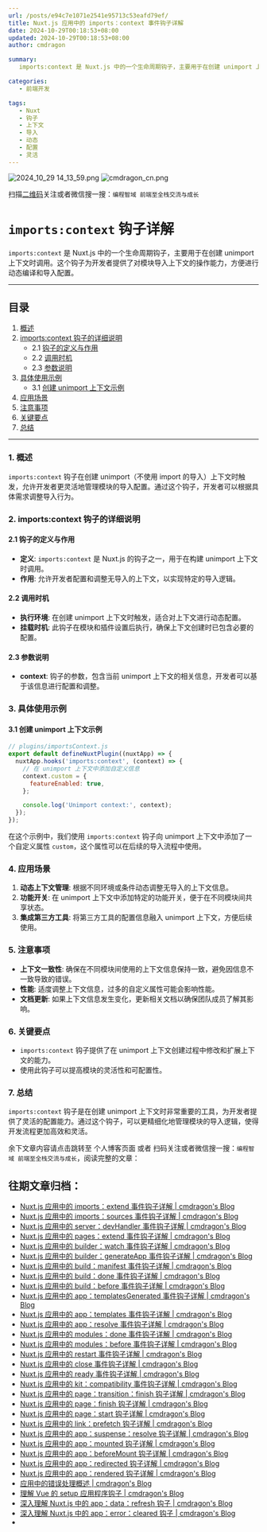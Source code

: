 ```yaml
---
url: /posts/e94c7e1071e2541e95713c53eafd79ef/
title: Nuxt.js 应用中的 imports：context 事件钩子详解
date: 2024-10-29T00:18:53+08:00
updated: 2024-10-29T00:18:53+08:00
author: cmdragon

summary:
   imports:context 是 Nuxt.js 中的一个生命周期钩子，主要用于在创建 unimport 上下文时调用。这个钩子为开发者提供了对模块导入上下文的操作能力，方便进行动态编译和导入配置。

categories:
   - 前端开发

tags:
   - Nuxt
   - 钩子
   - 上下文
   - 导入
   - 动态
   - 配置
   - 灵活
---
```


<img src="https://static.cmdragon.cn/blog/images/2024_10_29 14_13_59.png@blog" title="2024_10_29 14_13_59.png" alt="2024_10_29 14_13_59.png"/>

<img src="https://api2.cmdragon.cn/upload/cmder/20250304_012821924.jpg" title="cmdragon_cn.png" alt="cmdragon_cn.png"/>


扫描[二维码](https://api2.cmdragon.cn/upload/cmder/20250304_012821924.jpg)关注或者微信搜一搜：`编程智域 前端至全栈交流与成长`

# `imports:context` 钩子详解

`imports:context` 是 Nuxt.js 中的一个生命周期钩子，主要用于在创建 unimport 上下文时调用。这个钩子为开发者提供了对模块导入上下文的操作能力，方便进行动态编译和导入配置。

---

## 目录

1. [概述](#1-概述)
2. [imports:context 钩子的详细说明](#2-importscontext-钩子的详细说明)
   - 2.1 [钩子的定义与作用](#21-钩子的定义与作用)
   - 2.2 [调用时机](#22-调用时机)
   - 2.3 [参数说明](#23-参数说明)
3. [具体使用示例](#3-具体使用示例)
   - 3.1 [创建 unimport 上下文示例](#31-创建-unimport-上下文示例)
4. [应用场景](#4-应用场景)
5. [注意事项](#5-注意事项)
6. [关键要点](#6-关键要点)
7. [总结](#7-总结)

---

### 1. 概述

`imports:context` 钩子在创建 unimport（不使用 import 的导入）上下文时触发，允许开发者更灵活地管理模块的导入配置。通过这个钩子，开发者可以根据具体需求调整导入行为。

### 2. imports:context 钩子的详细说明

#### 2.1 钩子的定义与作用

- **定义**: `imports:context` 是 Nuxt.js 的钩子之一，用于在构建 unimport 上下文时调用。
- **作用**: 允许开发者配置和调整无导入的上下文，以实现特定的导入逻辑。

#### 2.2 调用时机

- **执行环境**: 在创建 unimport 上下文时触发，适合对上下文进行动态配置。
- **挂载时机**: 此钩子在模块和插件设置后执行，确保上下文创建时已包含必要的配置。

#### 2.3 参数说明

- **context**: 钩子的参数，包含当前 unimport 上下文的相关信息，开发者可以基于该信息进行配置和调整。

### 3. 具体使用示例

#### 3.1 创建 unimport 上下文示例

```javascript
// plugins/importsContext.js
export default defineNuxtPlugin((nuxtApp) => {
  nuxtApp.hooks('imports:context', (context) => {
    // 在 unimport 上下文中添加自定义信息
    context.custom = {
      featureEnabled: true,
    };

    console.log('Unimport context:', context);
  });
});
```

在这个示例中，我们使用 `imports:context` 钩子向 unimport 上下文中添加了一个自定义属性 `custom`，这个属性可以在后续的导入流程中使用。

### 4. 应用场景

1. **动态上下文管理**: 根据不同环境或条件动态调整无导入的上下文信息。
2. **功能开关**: 在 unimport 上下文中添加特定的功能开关，便于在不同模块间共享状态。
3. **集成第三方工具**: 将第三方工具的配置信息融入 unimport 上下文，方便后续使用。

### 5. 注意事项

- **上下文一致性**: 确保在不同模块间使用的上下文信息保持一致，避免因信息不一致导致的错误。
- **性能**: 适度调整上下文信息，过多的自定义属性可能会影响性能。
- **文档更新**: 如果上下文信息发生变化，更新相关文档以确保团队成员了解其影响。

### 6. 关键要点

- `imports:context` 钩子提供了在 unimport 上下文创建过程中修改和扩展上下文的能力。
- 使用此钩子可以提高模块的灵活性和可配置性。

### 7. 总结

`imports:context` 钩子是在创建 unimport 上下文时非常重要的工具，为开发者提供了灵活的配置能力。通过这个钩子，可以更精细化地管理模块的导入逻辑，使得开发流程更加高效和灵活。

余下文章内容请点击跳转至 个人博客页面 或者 扫码关注或者微信搜一搜：`编程智域 前端至全栈交流与成长`，阅读完整的文章：

## 往期文章归档：

- [Nuxt.js 应用中的 imports：extend 事件钩子详解 | cmdragon's Blog](https://blog.cmdragon.cn/posts/002d9daf4c46/)
- [Nuxt.js 应用中的 imports：sources 事件钩子详解 | cmdragon's Blog](https://blog.cmdragon.cn/posts/f4858dcadca1/)
- [Nuxt.js 应用中的 server：devHandler 事件钩子详解 | cmdragon's Blog](https://blog.cmdragon.cn/posts/801ed4ce0612/)
- [Nuxt.js 应用中的 pages：extend 事件钩子详解 | cmdragon's Blog](https://blog.cmdragon.cn/posts/83af28e7c789/)
- [Nuxt.js 应用中的 builder：watch 事件钩子详解 | cmdragon's Blog](https://blog.cmdragon.cn/posts/fa5b7db36d2d/)
- [Nuxt.js 应用中的 builder：generateApp 事件钩子详解 | cmdragon's Blog](https://blog.cmdragon.cn/posts/adc96aee3b3c/)
- [Nuxt.js 应用中的 build：manifest 事件钩子详解 | cmdragon's Blog](https://blog.cmdragon.cn/posts/523de9001247/)
- [Nuxt.js 应用中的 build：done 事件钩子详解 | cmdragon's Blog](https://blog.cmdragon.cn/posts/41dece9c782c/)
- [Nuxt.js 应用中的 build：before 事件钩子详解 | cmdragon's Blog](https://blog.cmdragon.cn/posts/eb2bd3bbfab8/)
- [Nuxt.js 应用中的 app：templatesGenerated 事件钩子详解 | cmdragon's Blog](https://blog.cmdragon.cn/posts/b76b5d553a8b/)
- [Nuxt.js 应用中的 app：templates 事件钩子详解 | cmdragon's Blog](https://blog.cmdragon.cn/posts/ace6c53275c4/)
- [Nuxt.js 应用中的 app：resolve 事件钩子详解 | cmdragon's Blog](https://blog.cmdragon.cn/posts/9ea12f07cc2a/)
- [Nuxt.js 应用中的 modules：done 事件钩子详解 | cmdragon's Blog](https://blog.cmdragon.cn/posts/397fbad66fab/)
- [Nuxt.js 应用中的 modules：before 事件钩子详解 | cmdragon's Blog](https://blog.cmdragon.cn/posts/5b5669bca701/)
- [Nuxt.js 应用中的 restart 事件钩子详解 | cmdragon's Blog](https://blog.cmdragon.cn/posts/25888bf37a0f/)
- [Nuxt.js 应用中的 close 事件钩子详解 | cmdragon's Blog](https://blog.cmdragon.cn/posts/ec1665a791a5/)
- [Nuxt.js 应用中的 ready 事件钩子详解 | cmdragon's Blog](https://blog.cmdragon.cn/posts/37d771762c8f/)
- [Nuxt.js 应用中的 kit：compatibility 事件钩子详解 | cmdragon's Blog](https://blog.cmdragon.cn/posts/52224e8e71ec/)
- [Nuxt.js 应用中的 page：transition：finish 钩子详解 | cmdragon's Blog](https://blog.cmdragon.cn/posts/80acaed2b809/)
- [Nuxt.js 应用中的 page：finish 钩子详解 | cmdragon's Blog](https://blog.cmdragon.cn/posts/2e422732f13a/)
- [Nuxt.js 应用中的 page：start 钩子详解 | cmdragon's Blog](https://blog.cmdragon.cn/posts/9876204f1a7b/)
- [Nuxt.js 应用中的 link：prefetch 钩子详解 | cmdragon's Blog](https://blog.cmdragon.cn/posts/3821d8f8b93e/)
- [Nuxt.js 应用中的 app：suspense：resolve 钩子详解 | cmdragon's Blog](https://blog.cmdragon.cn/posts/aca9f9d7692b/)
- [Nuxt.js 应用中的 app：mounted 钩子详解 | cmdragon's Blog](https://blog.cmdragon.cn/posts/a07f12bddf8c/)
- [Nuxt.js 应用中的 app：beforeMount 钩子详解 | cmdragon's Blog](https://blog.cmdragon.cn/posts/bbdca1e3d9a5/)
- [Nuxt.js 应用中的 app：redirected 钩子详解 | cmdragon's Blog](https://blog.cmdragon.cn/posts/c83b294c7a07/)
- [Nuxt.js 应用中的 app：rendered 钩子详解 | cmdragon's Blog](https://blog.cmdragon.cn/posts/26479872ffdc/)
- [应用中的错误处理概述 | cmdragon's Blog](https://blog.cmdragon.cn/posts/5c9b317a962a/)
- [理解 Vue 的 setup 应用程序钩子 | cmdragon's Blog](https://blog.cmdragon.cn/posts/405db1302a23/)
- [深入理解 Nuxt.js 中的 app：data：refresh 钩子 | cmdragon's Blog](https://blog.cmdragon.cn/posts/6f0c4f34bc45/)
- [深入理解 Nuxt.js 中的 app：error：cleared 钩子 | cmdragon's Blog](https://blog.cmdragon.cn/posts/732d62232fb8/)
-

